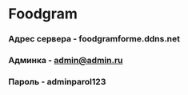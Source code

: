 
# Foodgram
### Адрес сервера - foodgramforme.ddns.net
### Админка - admin@admin.ru
### Пароль - adminparol123
